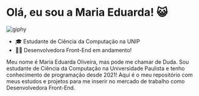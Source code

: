 ### <h1> Olá, eu sou a Maria Eduarda! 😺 </h1>
![giphy](https://github.com/dssduda/dssduda/assets/133231809/6a499abf-2faa-4c08-8de2-64c213055088)
<ul>
  <li>
    🎓 Estudante de Ciência da Computação na UNIP
  </li>
  <li>
    👩‍💻 Desenvolvedora Front-End em andamento!
  </li>
</ul>
<p>
  Meu nome é Maria Eduarda Oliveira, mas pode me chamar de Duda. Sou estudante de Ciência da Computação na Universidade Paulista e tenho conhecimento de programação desde 2021! Aqui é o meu repositório com meus estudos e projetos para me inserir no mercado de trabalho como Desenvolvedora Front-End. 
</p>

